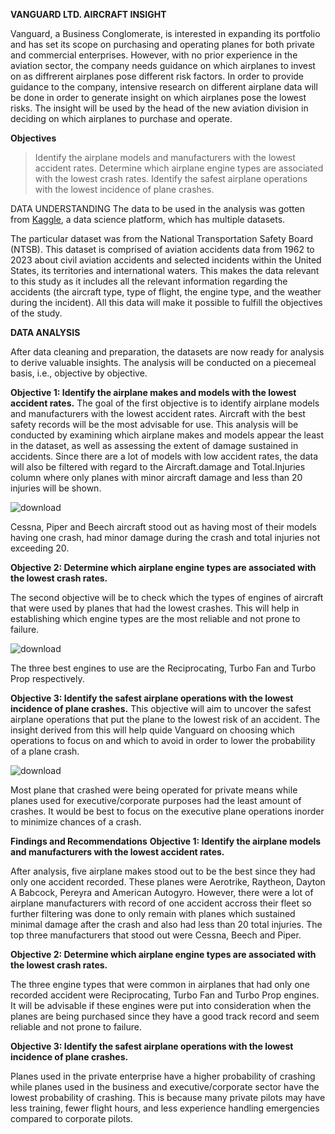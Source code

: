 **VANGUARD LTD. AIRCRAFT INSIGHT**

Vanguard, a Business Conglomerate, is interested in expanding its portfolio and has set its scope on purchasing and operating planes for both private and commercial enterprises. However, with no prior experience in the aviation sector, the company needs guidance on which airplanes to invest on as diffrerent airplanes pose different risk factors. In order to provide guidance to the company, intensive research on different airplane data will be done in order to generate insight on which airplanes pose the lowest risks. The insight will be used by the head of the new aviation division in deciding on which airplanes to purchase and operate.


**Objectives**
> Identify the airplane models and manufacturers with the lowest accident rates.
> Determine which airplane engine types are associated with the lowest crash rates.
> Identify the safest airplane operations with the lowest incidence of plane crashes.

DATA UNDERSTANDING
The data to be used in the analysis was gotten from [Kaggle](https://www.kaggle.com/datasets/khsamaha/aviation-accident-database-synopses), a data science platform, which has multiple datasets.

The particular dataset was from the National Transportation Safety Board (NTSB). This dataset is comprised of aviation accidents data from 1962 to 2023 about civil aviation accidents and selected incidents within the United States, its territories and international waters. This makes the data relevant to this study as it includes all the relevant information regarding the accidents (the aircraft type, type of flight, the engine type, and the weather during the incident). All this data will make it possible to fulfill the objectives of the study.

**DATA ANALYSIS**

After data cleaning and preparation, the datasets are now ready for analysis to derive valuable insights. The analysis will be conducted on a piecemeal basis, i.e., objective by objective.

**Objective 1: Identify the airplane makes and models with the lowest accident rates.**
The goal of the first objective is to identify airplane models and manufacturers with the lowest accident rates. Aircraft with the best safety records will be the most advisable for use. This analysis will be conducted by examining which airplane makes and models appear the least in the dataset, as well as assessing the extent of damage sustained in accidents.
 Since there are a lot of models with low accident rates, the data will also be filtered with regard to the Aircraft.damage and Total.Injuries column where only planes with minor aircraft damage and less than 20 injuries will be shown.

 
![download](https://github.com/user-attachments/assets/320c3425-df9a-461a-90c7-d99671c1d822)

Cessna, Piper and Beech aircraft stood out as having most of their models having one crash, had minor damage during the crash and total injuries not exceeding 20.

**Objective 2: Determine which airplane engine types are associated with the lowest crash rates.**

The second objective will be to check which the types of engines of aircraft that were used by planes that had the lowest crashes. This will help in establishing which engine types are the most reliable and not prone to failure.

![download](https://github.com/user-attachments/assets/1f4becdc-d0fb-44e0-8ba5-79ef38ea5822)

The three best engines to use are the Reciprocating, Turbo Fan and Turbo Prop respectively.

**Objective 3: Identify the safest airplane operations with the lowest incidence of plane crashes.**
This objective will aim to uncover the safest airplane operations that put the plane to the lowest risk of an accident. The insight derived from this will help quide Vanguard on choosing which operations to focus on and which to avoid in order to lower the probability of a plane crash.


![download](https://github.com/user-attachments/assets/ce5b7341-371f-4f8b-980b-911cdcab2121)

Most plane that crashed were being operated for private means while planes used for executive/corporate purposes had the least amount of crashes. It would be best to focus on the executive plane operations inorder to minimize chances of a crash.

**Findings and Recommendations**
**Objective 1: Identify the airplane models and manufacturers with the lowest accident rates.**

After analysis, five airplane makes stood out to be the best since they had only one accident recorded. These planes were Aerotrike, Raytheon, Dayton A Babcock, Pereyra and American Autogyro. However, there were a lot of airplane manufacturers with record of one accident accross their fleet so further filtering was done to only remain with planes which sustained minimal damage after the crash and also had less than 20 total injuries. The top three manufacturers that stood out were Cessna, Beech and Piper.

**Objective 2: Determine which airplane engine types are associated with the lowest crash rates.**

The three engine types that were common in airplanes that had only one recorded accident were Reciprocating, Turbo Fan and Turbo Prop engines. It will be advisable if these engines were put into consideration when the planes are being purchased since they have a good track record and seem reliable and not prone to failure. 

**Objective 3: Identify the safest airplane operations with the lowest incidence of plane crashes.**

Planes used in the private enterprise have a higher probability of crashing while planes used in the business and executive/corporate sector have the lowest probability of crashing. This is because many private pilots may have less training, fewer flight hours, and less experience handling emergencies compared to corporate pilots.

